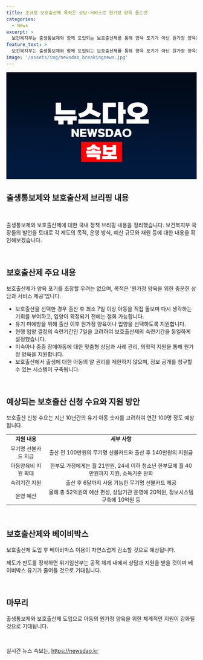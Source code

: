 ```yaml
---
title: 조규홍 보호출산제 목적은 상담·서비스로 원가정 양육 돕는것
categories:
  - News
excerpt: >
  보건복지부는 출생통보제와 함께 도입되는 보호출산제를 통해 양육 포기가 아닌 원가정 양육을 위한 충분한 상담과 서비스를 제공할 예정이라고 강조했다. 보호출산제는 출산 후 7일 이상 아동을 돌보며 다시 생각하는 기회를 주고, 입양이 확정되기 전에는 철회도 가능하다고 설명했다. 이에 따라 베이비박스가 폐지될 필요는 없으며, 보호출산제가 정착되면 베이비박스 이용이 유기 감소에 도움이 될 것으로 기대된다.
feature_text: >
  보건복지부는 출생통보제와 함께 도입되는 보호출산제를 통해 양육 포기가 아닌 원가정 양육을 위한 충분한 상담과 서비스를 제공할 예정이라고 강조했다. 보호출산제는 출산 후 7일 이상 아동을 돌보며 다시 생각하는 기회를 주고, 입양이 확정되기 전에는 철회도 가능하다고 설명했다. 이에 따라 베이비박스가 폐지될 필요는 없으며, 보호출산제가 정착되면 베이비박스 이용이 유기 감소에 도움이 될 것으로 기대된다.
image: '/assets/img/newsdao_breakingnews.jpg'
---
```


<p><img src="/assets/img/newsdao_breakingnews.jpg" alt="flaretime 속보" /></p>

<h2 data-ke-size="size26">출생통보제와 보호출산제 브리핑 내용</h2>

<p data-ke-size="size16">&nbsp;</p>

<p>출생통보제와 보호출산제에 대한 국내 정책 브리핑 내용을 정리했습니다. 보건복지부 국장들의 발언을 토대로 각 제도의 목적, 운영 방식, 예산 규모와 재원 등에 대한 내용을 확인해보겠습니다.</p>

<p data-ke-size="size16">&nbsp;</p>

<h2 data-ke-size="size24">보호출산제 주요 내용</h2>

<p data-ke-size="size16">보호출산제가 양육 포기를 조장할 우려는 없으며, 목적은 '원가정 양육을 위한 충분한 상담과 서비스 제공'입니다.</p>

<ul>
<li>보호출산을 선택한 경우 출산 후 최소 7일 이상 아동을 직접 돌보며 다시 생각하는 기회를 부여하고, 입양이 확정되기 전에는 철회 가능합니다.</li>
<li>유기 미예방을 위해 출산 이후 원가정 양육이나 입양을 선택하도록 지원합니다.</li>
<li>현행 입양 결정의 숙련기간인 7일을 고려하여 보호출산제의 숙련기간을 동일하게 설정했습니다.</li>
<li>미숙아나 중증 장애아동에 대한 맞춤형 상담과 사례 관리, 의학적 지원을 통해 원가정 양육을 지원합니다.</li>
<li>보호출산에서 출생에 대한 아동의 알 권리를 제한하지 않으며, 정보 공개를 청구할 수 있는 시스템이 구축됩니다.</li>
</ul>

<p data-ke-size="size16">&nbsp;</p>

<h2 data-ke-size="size24">예상되는 보호출산 신청 수요와 지원 방안</h2>

<p data-ke-size="size16">보호출산 신청 수요는 지난 10년간의 유기 아동 숫자를 고려하여 연간 100명 정도 예상됩니다.</p>

<table>
<tr>
<td style="text-align: center; height: 17px;"><b>지원 내용</b></td>
<td style="text-align: center; height: 17px;"><b>세부 사항</b></td>
</tr>
<tr>
<td style="text-align: center; height: 17px;">무기명 선불카드 지급</td>
<td style="text-align: center; height: 17px;">출산 전 100만원의 무기명 선불카드와 출산 후 140만원의 지원금</td>
</tr>
<tr>
<td style="text-align: center; height: 17px;">아동양육비 지원 확대</td>
<td style="text-align: center; height: 17px;">한부모 가정에게는 월 21만원, 24세 이하 청소년 한부모에 월 40만원까지 지원, 소득기준 완화</td>
</tr>
<tr>
<td style="text-align: center; height: 17px;">숙려기간 지원</td>
<td style="text-align: center; height: 17px;">출산 후 6달까지 사용 가능한 무기명 선불카드 제공</td>
</tr>
<tr>
<td style="text-align: center; height: 17px;">운영 예산</td>
<td style="text-align: center; height: 17px;">올해 총 52억원의 예산 편성, 상담기관 운영에 20억원, 정보시스템 구축에 10억원 등</td>
</tr>
</table>

<p data-ke-size="size16">&nbsp;</p>

<h2 data-ke-size="size24">보호출산제와 베이비박스</h2>

<p data-ke-size="size16">보호출산제 도입 후 베이비박스 이용이 자연스럽게 감소할 것으로 예상됩니다.</p>

<p data-ke-size="size16">제도가 판도를 정착하면 위기임산부는 공적 체계 내에서 상담과 지원을 받을 것이며 베이비박스 유기가 줄어들 것으로 기대됩니다.</p>

<p data-ke-size="size16">&nbsp;</p>

<h2 data-ke-size="size24">마무리</h2>

<p data-ke-size="size16">출생통보제와 보호출산제 도입으로 아동의 원가정 양육을 위한 체계적인 지원이 강화될 것으로 기대됩니다.</p>

<p data-ke-size="size16">&nbsp;</p>
실시간 뉴스 속보는, <a href="https://newsdao.kr" rel="dofollow">https://newsdao.kr</a>


